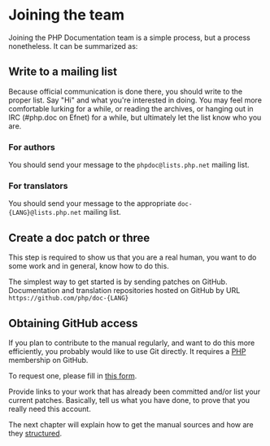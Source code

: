 # Joining the team
Joining the PHP Documentation team is a simple process, but a process nonetheless.
It can be summarized as:

## Write to a mailing list
Because official communication is done there, you should write to the proper list.
Say "Hi" and what you're interested in doing. You may feel more comfortable lurking
for a while, or reading the archives, or hanging out in IRC (#php.doc on Efnet)
for a while, but ultimately let the list know who you are.

### For authors
You should send your message to the `phpdoc@lists.php.net` mailing list.

### For translators
You should send your message to the appropriate `doc-{LANG}@lists.php.net` mailing list.

## Create a doc patch or three
This step is required to show us that you are a real human,
you want to do some work and in general, know how to do this.

The simplest way to get started is by sending patches on GitHub.
Documentation and translation repositories hosted on GitHub by URL `https://github.com/php/doc-{LANG}`

## Obtaining GitHub access
If you plan to contribute to the manual regularly, and want to do this more efficiently, you probably would like to use Git directly.
It requires a [PHP][github-php] membership on GitHub.

To request one, please fill in [this form][request-account].

Provide links to your work that has already been committed and/or list your current patches.
Basically, tell us what you have done, to prove that you really need this account.

The next chapter will explain how to get the manual sources and how are they [structured](structure.php).

[request-account]: http://php.net/git-php.php
[github-php]: https://github.com/php/
